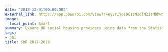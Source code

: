 ```yaml
---
date: "2018-12-01T00:00:00Z"
external_link: https://app.powerbi.com/view?r=eyJrIjoiOGIzNzdlN2ItMDMwYS00MzQ2LWJhY2QtMzljODU2ZDA0MzgxIiwidCI6IjM3N2RkMDZjLThhYjQtNGRmYy1iOTYwLTM1MTZjNTkxOTFhNyIsImMiOjh9
image:
  focal_point: Smart
summary: Expore UK social housing providers using data from the Statistical Data Return (SDR), an annual release from the Regulator of Social Housing (RSH)
tags:
- pbi
title: SDR 2017-2018
---
```

